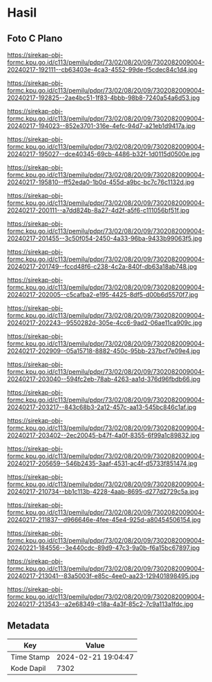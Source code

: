 # Hasil

## Foto C Plano

https://sirekap-obj-formc.kpu.go.id/c113/pemilu/pdpr/73/02/08/20/09/7302082009004-20240217-192111--cb63403e-4ca3-4552-99de-f5cdec84c1d4.jpg

https://sirekap-obj-formc.kpu.go.id/c113/pemilu/pdpr/73/02/08/20/09/7302082009004-20240217-192825--2ae4bc51-1f83-4bbb-98b8-7240a54a6d53.jpg

https://sirekap-obj-formc.kpu.go.id/c113/pemilu/pdpr/73/02/08/20/09/7302082009004-20240217-194023--852e3701-316e-4efc-94d7-a21eb1d9417a.jpg

https://sirekap-obj-formc.kpu.go.id/c113/pemilu/pdpr/73/02/08/20/09/7302082009004-20240217-195027--dce40345-69cb-4486-b32f-1d0115d0500e.jpg

https://sirekap-obj-formc.kpu.go.id/c113/pemilu/pdpr/73/02/08/20/09/7302082009004-20240217-195810--ff52eda0-1b0d-455d-a9bc-bc7c76c1132d.jpg

https://sirekap-obj-formc.kpu.go.id/c113/pemilu/pdpr/73/02/08/20/09/7302082009004-20240217-200111--a7dd824b-8a27-4d2f-a5f6-c111056bf51f.jpg

https://sirekap-obj-formc.kpu.go.id/c113/pemilu/pdpr/73/02/08/20/09/7302082009004-20240217-201455--3c50f054-2450-4a33-96ba-9433b99063f5.jpg

https://sirekap-obj-formc.kpu.go.id/c113/pemilu/pdpr/73/02/08/20/09/7302082009004-20240217-201749--fccd48f6-c238-4c2a-840f-db63a18ab748.jpg

https://sirekap-obj-formc.kpu.go.id/c113/pemilu/pdpr/73/02/08/20/09/7302082009004-20240217-202005--c5cafba2-e195-4425-8df5-d00b6d5570f7.jpg

https://sirekap-obj-formc.kpu.go.id/c113/pemilu/pdpr/73/02/08/20/09/7302082009004-20240217-202243--9550282d-305e-4cc6-9ad2-06ae11ca909c.jpg

https://sirekap-obj-formc.kpu.go.id/c113/pemilu/pdpr/73/02/08/20/09/7302082009004-20240217-202909--05a15718-8882-450c-95bb-237bcf7e09e4.jpg

https://sirekap-obj-formc.kpu.go.id/c113/pemilu/pdpr/73/02/08/20/09/7302082009004-20240217-203040--594fc2eb-78ab-4263-aa1d-376d96fbdb66.jpg

https://sirekap-obj-formc.kpu.go.id/c113/pemilu/pdpr/73/02/08/20/09/7302082009004-20240217-203217--843c68b3-2a12-457c-aa13-545bc846c1af.jpg

https://sirekap-obj-formc.kpu.go.id/c113/pemilu/pdpr/73/02/08/20/09/7302082009004-20240217-203402--2ec20045-b47f-4a0f-8355-6f99a1c89832.jpg

https://sirekap-obj-formc.kpu.go.id/c113/pemilu/pdpr/73/02/08/20/09/7302082009004-20240217-205659--546b2435-3aaf-4531-ac4f-d5733f851474.jpg

https://sirekap-obj-formc.kpu.go.id/c113/pemilu/pdpr/73/02/08/20/09/7302082009004-20240217-210734--bb1c113b-4228-4aab-8695-d277d2729c5a.jpg

https://sirekap-obj-formc.kpu.go.id/c113/pemilu/pdpr/73/02/08/20/09/7302082009004-20240217-211837--d966646e-4fee-45e4-925d-a80454506154.jpg

https://sirekap-obj-formc.kpu.go.id/c113/pemilu/pdpr/73/02/08/20/09/7302082009004-20240221-184556--3e440cdc-89d9-47c3-9a0b-f6a15bc67897.jpg

https://sirekap-obj-formc.kpu.go.id/c113/pemilu/pdpr/73/02/08/20/09/7302082009004-20240217-213041--83a5003f-e85c-4ee0-aa23-129401898495.jpg

https://sirekap-obj-formc.kpu.go.id/c113/pemilu/pdpr/73/02/08/20/09/7302082009004-20240217-213543--a2e68349-c18a-4a3f-85c2-7c9a113a1fdc.jpg


## Metadata

| Key        | Value               |
| ---------- | ------------------- |
| Time Stamp | 2024-02-21 19:04:47 |
| Kode Dapil | 7302                |




